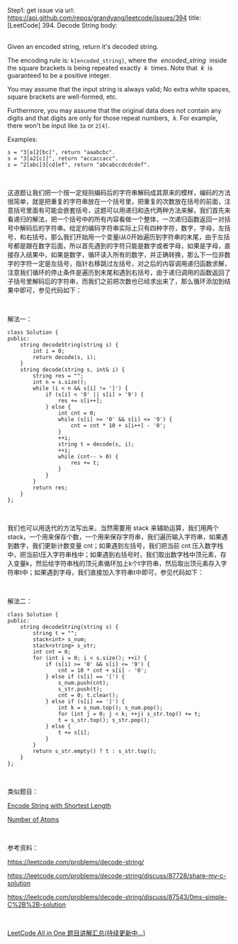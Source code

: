 Step1: get issue via url: https://api.github.com/repos/grandyang/leetcode/issues/394 
 title:[LeetCode] 394. Decode String 
 body:  
  

Given an encoded string, return it's decoded string.

The encoding rule is: `k[encoded_string]`, where the  _encoded_string_  inside the square brackets is being repeated exactly  _k_  times. Note that  _k_  is guaranteed to be a positive integer.

You may assume that the input string is always valid; No extra white spaces, square brackets are well-formed, etc.

Furthermore, you may assume that the original data does not contain any digits and that digits are only for those repeat numbers,  _k_. For example, there won't be input like `3a` or `2[4]`.

Examples:
    
    
    s = "3[a]2[bc]", return "aaabcbc".
    s = "3[a2[c]]", return "accaccacc".
    s = "2[abc]3[cd]ef", return "abcabccdcdcdef".

 

这道题让我们把一个按一定规则编码后的字符串解码成其原来的模样，编码的方法很简单，就是把重复的字符串放在一个括号里，把重复的次数放在括号的前面，注意括号里面有可能会嵌套括号，这题可以用递归和迭代两种方法来解，我们首先来看递归的解法，把一个括号中的所有内容看做一个整体，一次递归函数返回一对括号中解码后的字符串。给定的编码字符串实际上只有四种字符，数字，字母，左括号，和右括号。那么我们开始用一个变量i从0开始遍历到字符串的末尾，由于左括号都是跟在数字后面，所以首先遇到的字符只能是数字或者字母，如果是字母，直接存入结果中，如果是数字，循环读入所有的数字，并正确转换，那么下一位非数字的字符一定是左括号，指针右移跳过左括号，对之后的内容调用递归函数求解，注意我们循环的停止条件是遍历到末尾和遇到右括号，由于递归调用的函数返回了子括号里解码后的字符串，而我们之前把次数也已经求出来了，那么循环添加到结果中即可，参见代码如下：

 

解法一：
    
    
    class Solution {
    public:
        string decodeString(string s) {
            int i = 0;
            return decode(s, i);
        }
        string decode(string s, int& i) {
            string res = "";
            int n = s.size();
            while (i < n && s[i] != ']') {
                if (s[i] < '0' || s[i] > '9') {
                    res += s[i++];
                } else {
                    int cnt = 0;
                    while (s[i] >= '0' && s[i] <= '9') {
                        cnt = cnt * 10 + s[i++] - '0';
                    }
                    ++i;
                    string t = decode(s, i);
                    ++i;
                    while (cnt-- > 0) {
                        res += t;
                    }
                }
            }
            return res;
        }
    };

 

我们也可以用迭代的方法写出来，当然需要用 stack 来辅助运算，我们用两个 stack，一个用来保存个数，一个用来保存字符串，我们遍历输入字符串，如果遇到数字，我们更新计数变量 cnt；如果遇到左括号，我们把当前 cnt 压入数字栈中，把当前t压入字符串栈中；如果遇到右括号时，我们取出数字栈中顶元素，存入变量k，然后给字符串栈的顶元素循环加上k个t字符串，然后取出顶元素存入字符串t中；如果遇到字母，我们直接加入字符串t中即可，参见代码如下：

 

解法二：
    
    
    class Solution {
    public:
        string decodeString(string s) {
            string t = "";
            stack<int> s_num;
            stack<string> s_str;
            int cnt = 0;
            for (int i = 0; i < s.size(); ++i) {
                if (s[i] >= '0' && s[i] <= '9') {
                    cnt = 10 * cnt + s[i] - '0';
                } else if (s[i] == '[') {
                    s_num.push(cnt);
                    s_str.push(t);
                    cnt = 0; t.clear();
                } else if (s[i] == ']') {
                    int k = s_num.top(); s_num.pop();
                    for (int j = 0; j < k; ++j) s_str.top() += t;
                    t = s_str.top(); s_str.pop();
                } else {
                    t += s[i];
                }
            }
            return s_str.empty() ? t : s_str.top();
        }
    };

 

类似题目：

[Encode String with Shortest Length](http://www.cnblogs.com/grandyang/p/6194403.html)

[Number of Atoms](http://www.cnblogs.com/grandyang/p/8667239.html)

 

参考资料：

<https://leetcode.com/problems/decode-string/>

<https://leetcode.com/problems/decode-string/discuss/87728/share-my-c-solution>

<https://leetcode.com/problems/decode-string/discuss/87543/0ms-simple-C%2B%2B-solution>

 

[LeetCode All in One 题目讲解汇总(持续更新中...)](http://www.cnblogs.com/grandyang/p/4606334.html)
